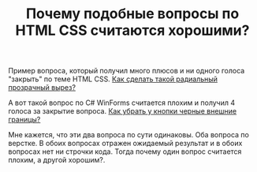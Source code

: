﻿---
title: "Почему подобные вопросы по HTML CSS считаются хорошими?"
se.owner.user_id: 212981
se.owner.display_name: "Andrei Khotko"
se.owner.link: "https://ru.meta.stackoverflow.com/users/212981/andrei-khotko"
se.link: "https://ru.meta.stackoverflow.com/questions/10485/%d0%9f%d0%be%d1%87%d0%b5%d0%bc%d1%83-%d0%bf%d0%be%d0%b4%d0%be%d0%b1%d0%bd%d1%8b%d0%b5-%d0%b2%d0%be%d0%bf%d1%80%d0%be%d1%81%d1%8b-%d0%bf%d0%be-html-css-%d1%81%d1%87%d0%b8%d1%82%d0%b0%d1%8e%d1%82%d1%81%d1%8f-%d1%85%d0%be%d1%80%d0%be%d1%88%d0%b8%d0%bc%d0%b8"
se.question_id: 10485
se.post_type: question
se.score: 8
---
<p>Пример вопроса, который получил много плюсов и ни одного голоса "закрыть" по теме HTML CSS. <a href="https://ru.stackoverflow.com/q/1126088/212981">Как сделать такой радиальный прозрачный вырез?</a></p>

<p>А вот такой вопрос по C# WinForms считается плохим и получил 4 голоса за закрытие вопроса. <a href="https://ru.stackoverflow.com/q/1129599/212981">Как убрать у кнопки черные внешние границы?</a></p>

<p>Мне кажется, что эти два вопроса по сути одинаковы. Оба вопроса по верстке. В обоих вопросах отражен ожидаемый результат и в обоих вопросах нет ни строчки кода. Тогда почему один вопрос считается плохим, а другой хорошим?.</p>
